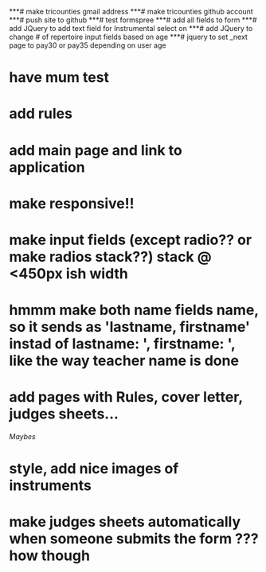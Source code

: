 ***# make tricounties gmail address
***# make tricounties github account
***# push site to github
***# test formspree
***# add all fields to form
***# add JQuery to add text field for Instrumental select on
***# add JQuery to change # of repertoire input fields based on age
***# jquery to set _next page to pay30 or pay35 depending on user age
# have mum test
# add rules
# add main page and link to application
# make responsive!!
# make input fields (except radio?? or make radios stack??) stack @ <450px ish width
# hmmm make both name fields name, so it sends as 'lastname, firstname' instad of lastname: ', firstname: ', like the way teacher name is done
# add pages with Rules, cover letter, judges sheets...


###### Maybes

# style, add nice images of instruments
# make judges sheets automatically when someone submits the form ??? how though
